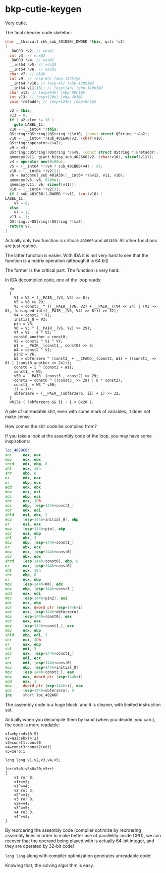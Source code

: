 # bkp-cutie-keygen

Very cutie.

The final checker code skeleton:
```C++
char __thiscall chk_sub_401D50(_DWORD *this, qstr *a2)
{
  _DWORD *v2; // ebx@1
  int v3; // ecx@2
  _DWORD *v4; // eax@2
  __int64 *v5; // edi@3
  __int64 *v6; // eax@5
  char v7; // bl@6
  int v9; // [esp-8h] [ebp-12Ch]@2
  __int64 *v10; // [esp-4h] [ebp-128h]@2
  __int64 v11[16]; // [esp+14h] [ebp-110h]@2
  char v12; // [esp+94h] [ebp-90h]@5
  int v13; // [esp+120h] [ebp-4h]@1
  void *retaddr; // [esp+124h] [ebp+0h]@2

  v2 = this;
  v13 = 0;
  if ( a2->len != 16 )
    goto LABEL_11;
  v10 = (__int64 *)this;
  QString::QString((QString *)&v10, (const struct QString *)&a2);
  v10 = (__int64 *)sub_401EA0(v2, (char)v10);
  QString::operator=(&a2);
  v9 = v3;
  QString::QString((QString *)&v9, (const struct QString *)&retaddr);
  qmemcpy(v11, giant_bitop_sub_402660(v2, (char)v10), sizeof(v11));
  v4 = operator new(0x80u);
  v5 = (__int64 *)(v4 ? sub_401BB0(v4) : 0);
  v10 = (__int64 *)v2[2];
  v6 = batchmul_sub_401A30((__int64 *)&v12, v11, v10);
  qmemcpy(v5, v6, 0x80u);
  qmemcpy(v11, v6, sizeof(v11));
  v10 = (__int64 *)v2[3];
  if ( sub_401C50((_DWORD *)v11, (int)v10) )
LABEL_11:
    v7 = 0;
  else
    v7 = 1;
  v13 = -1;
  QString::~QString((QString *)&a2);
  return v7;
}
```

Actually only two function is critical: `402660` and `401A30`. All other functions are just routine.

The latter function is easier. With IDA it is not very hard to see that the function is a matrix operation (although it is 64 bit)

The former is the critical part. The function is very hard.

In IDA decompiled code, one of the loop reads:
```
  do
  {
    V1 = V2 + (__PAIR__(V3, V4) >> 8);
    V5 = V6 >> 29;
    V3 = const3_ ^ ((__PAIR__(V6, V2) + __PAIR__((V4 << 24) | (V3 >> 8), (unsigned int)(__PAIR__(V3, V4) >> 8))) >> 32);
    V4 = const2 ^ V1;
    initial_0 = V3;
    pin = V3;
    V6 = V3 ^ (__PAIR__(V6, V2) >> 29);
    V7 = V5 | 8 * V2;
    const0_another = const0;
    V2 = const2 ^ V1 ^ V7;
    W1 = __PAIR__(const1_, const0) >> 8;
    W4 = const2 ^ V1;
    pin2 = V6;
    W3 = obferzero ^ (const3_ + __CFADD__(const2, W1) + ((const1_ >> 8) | (const0_another << 24)));
    const0 = i ^ (const2 + W1);
    const1_ = W3;
    v50 = __PAIR__(const3_, const2) >> 29;
    const2 = const0 ^ ((const3_ >> 29) | 8 * const2);
    const3_ = W3 ^ v50;
    ii = i++;
    obferzero = (__PAIR__(obferzero, ii) + 1) >> 32;
  }
  while ( !obferzero && ii + 1 < 0x20 );
```

A pile of unreadable shit, even with some mark of variables, it does not make sense.

How comes the shit code be compiled from?

If you take a look at the assembly code of the loop, you may have some inspirations:

```asm
loc_4029C0:
xor     eax, eax
mov     ecx, edx
shrd    edx, ebp, 8
shl     ecx, 18h
shr     ebp, 8
or      edx, eax
or      ebp, ecx
add     edx, ebx
mov     ecx, esi
adc     ebp, esi
shr     ecx, 1Dh
xor     ebp, [esp+144h+const3_]
xor     edx, edi
shld    esi, ebx, 3
mov     [esp+144h+initial_0], ebp
or      esi, eax
mov     [esp+144h+pin], ebp
xor     esi, ebp
shl     ebx, 3
mov     ebp, [esp+144h+const1_]
or      ebx, ecx
mov     ecx, [esp+144h+const0]
xor     ebx, edx
shrd    [esp+144h+const0], ebp, 8
or      eax, [esp+144h+const0]
shl     ecx, 18h
shr     ebp, 8
or      ecx, ebp
mov     [esp+144h+W4], edx
mov     ebp, [esp+144h+const3_]
add     eax, edi
mov     [esp+144h+pin2], esi
adc     ecx, ebp
xor     eax, dword ptr [esp+144h+i]
xor     ecx, [esp+144h+obferzero]
mov     [esp+144h+const0], eax
xor     eax, eax
mov     [esp+144h+const1_], ecx
mov     ecx, ebp
shld    ebp, edi, 3
shr     ecx, 1Dh
or      eax, ebp
shl     edi, 3
xor     eax, [esp+144h+const1_]
or      edi, ecx
xor     edi, [esp+144h+const0]
mov     ebp, [esp+144h+initial_0]
mov     [esp+144h+const3_], eax
mov     eax, dword ptr [esp+144h+i]
add     eax, 1
mov     dword ptr [esp+144h+i], eax
adc     [esp+144h+obferzero], 0
jnz     short loc_402A6F
```

The assembly code is a huge block, and it is cleaner, with limited instruction set.

Actually when you decompile them by hand (when you decide, you can.), the code is more readable:
```
v1=ebp:edx(0:5)
v2=esi:ebx(4:2)
v3=const1:const0
v4=const3:const2(edi)
v5=zero:i

long long v1,v2,v3,v4,v5;

for(v5=0;v5<0x20;v5++)
{
    v1 ror 8;
    v1+=v2;
    v1^=v4;
    v2 rol 3;
    v2^=v1;
    v3 ror 8;
    v3+=v4;
    v3^=v5;
    v4 rol 3;
    v4^=v3;    
}
```

By reordering the assembly code (compiler optimize by reordering assembly lines in order to make better use of parallelity inside CPU), we can recover that the operand being played with is actually 64-bit integer, and they are operated by 32-bit code!

`long long` along with compiler optimization generates unreadable code!

Knowing that, the solving algorithm is easy.